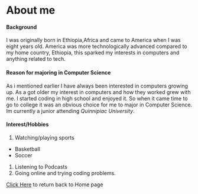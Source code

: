 # **About me**

#### Background
I was originally born in Ethiopia,Africa and came to America when I was eight years old. America was more technologically advanced compared to my home country, Ethiopia, this sparked my interests in computers and anything related to tech.      

#### Reason for majoring in Computer Science
As i mentioned earlier I have always been interested in computers growing up. As a got older my interest in computers and how they worked grew with me. I started coding in high school and enjoyed it. So when it came time to go to college it was an obvious choice for me to major in Computer Science. Im currently a junior attending *Quinnipiac University*.

#### Interest/Hobbies
1. Watching/playing sports
  - Basketball
  - Soccer
1. Listening to Podcasts
1. Going online and trying coding problems.

[Click Here](https://henokk-14.github.io/) to return back to Home page
